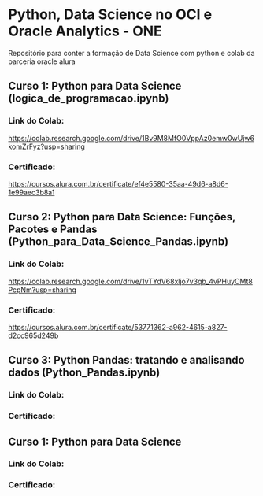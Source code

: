 # Python, Data Science no OCI e Oracle Analytics - ONE
Repositório para conter a formação de Data Science com python e colab da parceria oracle alura
## Curso 1: Python para Data Science (logica_de_programacao.ipynb)
### Link do Colab: 
https://colab.research.google.com/drive/1Bv9M8MfO0VppAz0emw0wUjw6komZrFyz?usp=sharing
### Certificado:
https://cursos.alura.com.br/certificate/ef4e5580-35aa-49d6-a8d6-1e99aec3b8a1
## Curso 2: Python para Data Science: Funções, Pacotes e Pandas (Python_para_Data_Science_Pandas.ipynb)
### Link do Colab: 
https://colab.research.google.com/drive/1vTYdV68xljo7v3qb_4vPHuyCMt8PcpNm?usp=sharing
### Certificado:
https://cursos.alura.com.br/certificate/53771362-a962-4615-a827-d2cc965d249b
## Curso 3: Python Pandas: tratando e analisando dados (Python_Pandas.ipynb)
### Link do Colab:
### Certificado:
## Curso 1: Python para Data Science
### Link do Colab:
### Certificado:
